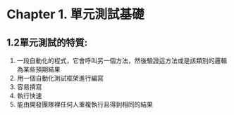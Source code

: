 # Chapter 1. 單元測試基礎
## 1.2單元測試的特質:
1. 一段自動化的程式，它會呼叫另一個方法，然後驗證這方法或是該類別的邏輯為某些預期結果
2. 用一個自動化測試框架進行編寫
3. 容易撰寫
4. 執行快速
5. 能由開發團隊裡任何人重複執行且得到相同的結果
